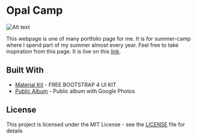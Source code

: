 # Opal Camp

![Alt text](assets/img/github.png "Opal Camp")

This webpage is one of many portfolio page for me. It is for summer-camp where I spend part of my summer almost every year. Feel free to take inspiration from this page. It is live on this [link](http://opalcamp.sk/).

## Built With

* [Material Kit](https://www.creative-tim.com/product/material-kit) - FREE BOOTSTRAP 4 UI KIT
* [Public Album](https://www.publicalbum.org/blog/embedding-google-photos-albums) - Public album with Google Photos

## License

This project is licensed under the MIT License - see the [LICENSE](https://github.com/kubekbreha/OpalCamp/blob/master/LICENCE) file for details
